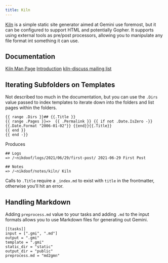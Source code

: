 ```yaml
---
title: Kiln
---
```


[Kiln](https://git.sr.ht/~adnano/kiln) is a simple static site generator aimed at Gemini use foremost, but it can be configured to support HTML and potentially Gopher. It supports using external tools as pre/post processors, allowing you to manipulate any file format int something it can use.

## Documentation

[Kiln Man Page](https://git.sr.ht/~adnano/kiln/tree/master/item/docs/kiln.1.scd)
[Introduction](https://kiln.adnano.co)
[kiln-discuss mailing list](https://lists.sr.ht/~adnano/kiln-discuss)

## Iterating Subfolders on Templates

Not described too much in the documentation, but you can use the `.Dirs` value passed to index templates to iterate down into the folders and list pages within the folders. 

```
{{ range .Dirs }}## {{.Title }}
{{ range .Pages }}=>  {{ .Permalink }} {{ if not .Date.IsZero -}}
{{.Date.Format "2006-01-02"}} {{end}}{{.Title}}
{{ end }}
{{ end -}}
```

Produces

```
## Logs
=> /~nikdoof/logs/2021/06/29/first-post/ 2021-06-29 First Post

## Notes
=> /~nikdoof/notes/kiln/ Kiln
```

Calls to `.Title` require a `_index.md` to exist with `title` in the frontmatter, otherwise you'll hit an error.

## Handling Markdown

Adding `preprocess.md` value to your tasks and adding `.md` to the input formats allows you to use Markdown files for generating out Gemini. 

```
[[tasks]]
input = [".gmi", ".md"]
output = ".gmi"
template = ".gmi"
static_dir = "static"
output_dir = "public"
preprocess.md = "md2gmn"
```
